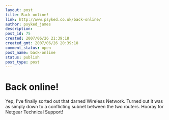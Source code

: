 ```yaml
---
layout: post
title: Back online!
link: http://www.psyked.co.uk/back-online/
author: psyked_james
description: 
post_id: 75
created: 2007/06/26 21:39:18
created_gmt: 2007/06/26 20:39:18
comment_status: open
post_name: back-online
status: publish
post_type: post
---
```


# Back online!

Yep, I've finally sorted out that darned Wireless Network. Turned out it was as simply down to a conflicting subnet between the two routers. Hooray for Netgear Technical Support!